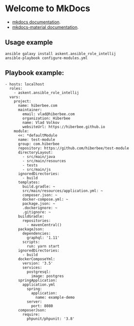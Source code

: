 # Welcome to MkDocs

* [mkdocs documentation](http://mkdocs.org).
* [mkdocs-material documentation](https://squidfunk.github.io/mkdocs-material/).

## Usage example

    ansible galaxy install askent.ansible_role_intellij
    ansible-playbook configure-modules.yml
    
## Playbook example:

```
- hosts: localhost
  roles:
    - askent.ansible_role_intellij
  vars:
    project:
      name: hiberbee.com
      maintainer:
        email: vlad@hiberbee.com
        organization: Hiberbee
        name: Vlad Volkov
        websiteUrl: https://hiberbee.github.io
    module:
      <<: *defaultModule
      name: test-module
      group: com.hiberbee
      repository: https://github.com/hiberbee/test-module
      directoryLayout:
        - src/main/java
        - src/main/resources
        - tests
        - src/main/js
      ignoredDirectories:
        - build
      templates:
        build.gradle: ~
        src/main/resources/application.yml: ~
        composer.json: ~
        docker-compose.yml: ~
        package.json: ~
        .dockerignore: ~
        .gitignore: ~
      buildGradle:
        repositories:
          - mavenCentral()
      packageJson:
        dependencies:
          graphql: '1.11'
        scripts:
          run: yarn start
      ignoredDirectories:
        - build
      dockerComposeYml:
        version: '3.5'
        services:
          postgresql:
            image: postgres
      springApplication:
        application.yml
          spring:
            application:
              name: example-demo
          server:
            port: 8080
      composerJson:
        require:
          phpunit/phpunit: '3.8'

```
